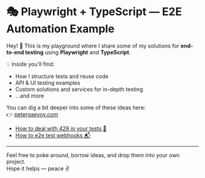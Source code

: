 # 🎭 Playwright + TypeScript — E2E Automation Example

Hey! 👋 This is my playground where I share some of my solutions for **end-to-end testing** using **Playwright** and **TypeScript**.

💡 Inside you'll find:
- How I structure tests and reuse code
- API & UI testing examples
- Custom solutions and services for in-depth testing
- ...and more

You can dig a bit deeper into some of these ideas here:  
👉 [petergaevoy.com](https://petergaevoy.com)

- [How to deal with 429 in your tests 🧭](https://petergaevoy.com/posts/how-to-deal-with-429/)
- [How to e2e test webhooks 📬](https://petergaevoy.com/posts/How-to-e2e-test-webhooks/)
  
---

Feel free to poke around, borrow ideas, and drop them into your own project.  
Hope it helps — peace ✌️
